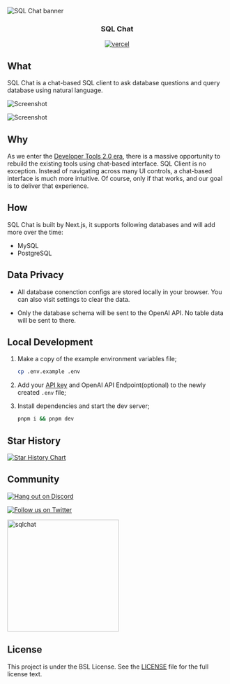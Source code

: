 ![SQL Chat banner](https://raw.githubusercontent.com/sqlchat/sqlchat/main/public/banner.webp)

<div align="center">
  <h3>SQL Chat</h3>
  <a href="https://vercel.com/new/clone?repository-url=https%3A%2F%2Fgithub.com%2Fsqlchat%2Fsqlchat&env=OPENAI_API_KEY"><img src="https://img.shields.io/badge/deploy%20on-Vercel-brightgreen.svg?style=for-the-badge&logo=vercel" alt="vercel"></a>
</div>

## What

SQL Chat is a chat-based SQL client to ask database questions and query database using natural language.

![Screenshot](https://raw.githubusercontent.com/sqlchat/sqlchat/main/public/screenshot1.webp)

![Screenshot](https://raw.githubusercontent.com/sqlchat/sqlchat/main/public/screenshot2.webp)

## Why

As we enter the [Developer Tools 2.0 era](https://www.sequoiacap.com/article/ai-powered-developer-tools/),
there is a massive opportunity to rebuild the existing tools using chat-based interface. SQL Client
is no exception. Instead of navigating across many UI controls, a chat-based interface is much
more intuitive. Of course, only if that works, and our goal is to deliver that experience.

## How

SQL Chat is built by Next.js, it supports following databases and will add more over the time:

- MySQL
- PostgreSQL

## Data Privacy

- All database conenction configs are stored locally in your browser. You can also visit settings to
  clear the data.

- Only the database schema will be sent to the OpenAI API. No table data will be sent to there.

## Local Development

1. Make a copy of the example environment variables file;

   ```bash
   cp .env.example .env
   ```

2. Add your [API key](https://platform.openai.com/account/api-keys) and OpenAI API Endpoint(optional) to the newly created `.env` file;

3. Install dependencies and start the dev server;

   ```bash
   pnpm i && pnpm dev
   ```

## Star History

[![Star History Chart](https://api.star-history.com/svg?repos=sqlchat/sqlchat&type=Date)](https://star-history.com/#sqlchat/sqlchat&Date)

## Community

[![Hang out on Discord](https://img.shields.io/badge/%20-Hang%20out%20on%20Discord-5865F2?style=for-the-badge&logo=discord&labelColor=EEEEEE)](https://discord.gg/6R3qb32h)

[![Follow us on Twitter](https://img.shields.io/badge/Follow%20us%20on%20Twitter-1DA1F2?style=for-the-badge&logo=twitter&labelColor=EEEEEE)](https://twitter.com/Bytebase)

<img width="256" src="https://raw.githubusercontent.com/sqlchat/sqlchat/main/public/wechat-qrcode.webp" alt="sqlchat">

## License

This project is under the BSL License. See the [LICENSE](LICENSE) file for the full license text.
